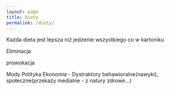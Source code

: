 ```yaml
---
layout: page
title: Diety
permalink: /diety/
---
```


Każda dieta jest lepsza niż jedzenie wszystkiego co w kartoniku

Eliminacja

prowokacja

Mody
Polityka
Ekonomia -
Dystraktory behawioralne(nawyki), społeczne(przekazy medialne - z natury zdrowe...)
